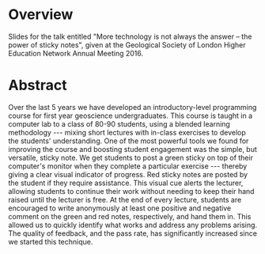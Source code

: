 # Overview

Slides for the talk entitled "More technology is not always the answer – the power of sticky notes", given at the Geological Society of London Higher Education Network Annual Meeting 2016.

# Abstract

Over the last 5 years we have developed an introductory-level programming course for first year geoscience undergraduates. This course is taught in a computer lab to a class of 80-90 students, using a blended learning methodology --- mixing short lectures with in-class exercises to develop the students' understanding. One of the most powerful tools we found for improving the course and boosting student engagement was the simple, but versatile, sticky note. We get students to post a green sticky on top of their computer's monitor when they complete a particular exercise --- thereby giving a clear visual indicator of progress. Red sticky notes are posted by the student if they require assistance. This visual cue alerts the lecturer, allowing students to continue their work without needing to keep their hand raised until the lecturer is free. At the end of every lecture, students are encouraged to write anonymously at least one positive and negative comment on the green and red notes, respectively, and hand them in. This allowed us to quickly identify what works and address any problems arising. The quality of feedback, and the pass rate, has significantly increased since we started this technique. 
